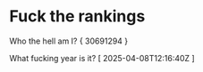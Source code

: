 # Fuck the rankings

Who the hell am I?
{ 30691294 }

What fucking year is it?
[ 2025-04-08T12:16:40Z ]
